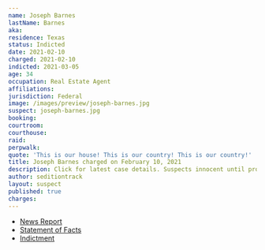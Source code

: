 ```yaml
---
name: Joseph Barnes
lastName: Barnes
aka:
residence: Texas
status: Indicted
date: 2021-02-10
charged: 2021-02-10
indicted: 2021-03-05
age: 34
occupation: Real Estate Agent
affiliations:
jurisdiction: Federal
image: /images/preview/joseph-barnes.jpg
suspect: joseph-barnes.jpg
booking:
courtroom:
courthouse:
raid:
perpwalk:
quote: 'This is our house! This is our country! This is our country!'
title: Joseph Barnes charged on February 10, 2021
description: Click for latest case details. Suspects innocent until proven guilty.
author: seditiontrack
layout: suspect
published: true
charges:
---
```

- [News Report](https://www.kxan.com/news/local/austin/fbi-arrests-austin-real-estate-agent-accused-of-participating-in-u-s-capitol-riots/)
- [Statement of Facts](https://extremism.gwu.edu/sites/g/files/zaxdzs2191/f/Joseph%20Barnes%20Statement%20of%20Facts.pdf)
- [Indictment](https://www.justice.gov/usao-dc/case-multi-defendant/file/1378436/download)
